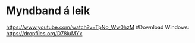 # Myndband á leik
https://www.youtube.com/watch?v=TpNo_Ww0hzM
#Download
Windows:
https://dropfiles.org/D78iuMYx
